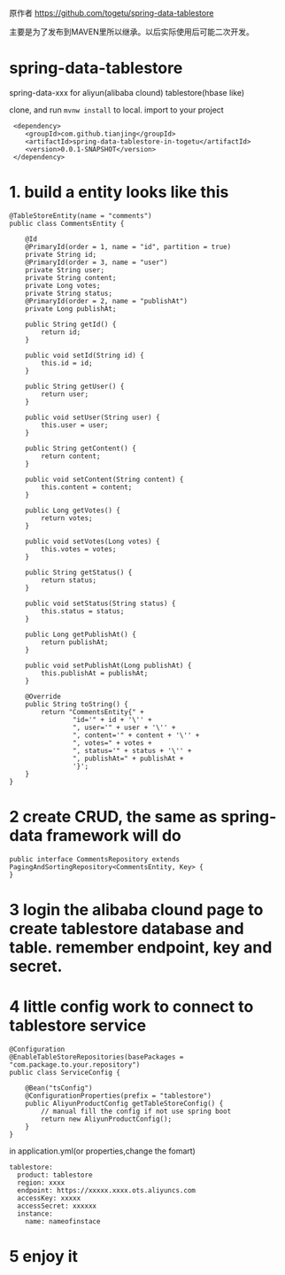 原作者
https://github.com/togetu/spring-data-tablestore

主要是为了发布到MAVEN里所以继承。以后实际使用后可能二次开发。

# spring-data-tablestore

spring-data-xxx for aliyun(alibaba clound) tablestore(hbase like)

clone, and run `mvnw install` to local. import to your project

```
 <dependency>
    <groupId>com.github.tianjing</groupId>
    <artifactId>spring-data-tablestore-in-togetu</artifactId>
    <version>0.0.1-SNAPSHOT</version>
 </dependency>    
```

# 1. build a entity looks like this

```
@TableStoreEntity(name = "comments")
public class CommentsEntity {

    @Id
    @PrimaryId(order = 1, name = "id", partition = true)
    private String id;
    @PrimaryId(order = 3, name = "user")
    private String user;
    private String content;
    private Long votes;
    private String status;
    @PrimaryId(order = 2, name = "publishAt")
    private Long publishAt;

    public String getId() {
        return id;
    }

    public void setId(String id) {
        this.id = id;
    }

    public String getUser() {
        return user;
    }

    public void setUser(String user) {
        this.user = user;
    }

    public String getContent() {
        return content;
    }

    public void setContent(String content) {
        this.content = content;
    }

    public Long getVotes() {
        return votes;
    }

    public void setVotes(Long votes) {
        this.votes = votes;
    }

    public String getStatus() {
        return status;
    }

    public void setStatus(String status) {
        this.status = status;
    }

    public Long getPublishAt() {
        return publishAt;
    }

    public void setPublishAt(Long publishAt) {
        this.publishAt = publishAt;
    }

    @Override
    public String toString() {
        return "CommentsEntity{" +
                "id='" + id + '\'' +
                ", user='" + user + '\'' +
                ", content='" + content + '\'' +
                ", votes=" + votes +
                ", status='" + status + '\'' +
                ", publishAt=" + publishAt +
                '}';
    }
}
```

# 2 create CRUD, the same as spring-data framework will do

```
public interface CommentsRepository extends PagingAndSortingRepository<CommentsEntity, Key> {
}
```

# 3 login the alibaba clound page to create tablestore database and table. remember endpoint, key and secret.

# 4 little config work to connect to tablestore service

```
@Configuration
@EnableTableStoreRepositories(basePackages = "com.package.to.your.repository")
public class ServiceConfig {

    @Bean("tsConfig")
    @ConfigurationProperties(prefix = "tablestore")
    public AliyunProductConfig getTableStoreConfig() {
        // manual fill the config if not use spring boot
        return new AliyunProductConfig();
    }
}
```

in application.yml(or properties,change the fomart)

```
tablestore:
  product: tablestore
  region: xxxx
  endpoint: https://xxxxx.xxxx.ots.aliyuncs.com
  accessKey: xxxxx
  accessSecret: xxxxxx
  instance:
    name: nameofinstace

```

# 5 enjoy it


